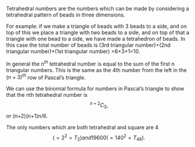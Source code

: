 Tetrahedral numbers are the numbers which can be made by considering a
tetrahedral pattern of beads in three dimensions.

For example: if we make a triangle of beads with 3 beads to a side, and
on top of this we place a triangle with two beads to a side, and on top
of that a triangle with one bead to a side, we have made a tetrahedron
of beads. In this case the total number of beads is (3rd triangular
number)+(2nd triangular number)+(1st triangular number) =6+3+1=10.

In general the $n^{th}$ tetrahedral number is equal to the sum of the
first n triangular numbers. This is the same as the 4th number from the
left in the $(n+3)^{th}$ row of Pascal’s triangle.

We can use the binomial formula for numbers in Pascal’s triangle to show
that the nth tetrahedral number is $$^{n+2}C_{3},$$ or (n+2)(n+1)n/6.

The only numbers which are both tetrahedral and square are 4
$$(=2^{2}=T_{2}) and 19600 (=140^{2}=T_{48}).$$
